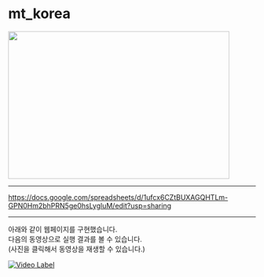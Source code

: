 # mt_korea
<img src="https://github.com/hocolally/mt_korea/blob/master/img/100_mt_1.jpeg" width="450px" height="300px">

- - -
https://docs.google.com/spreadsheets/d/1ufcx6CZtBUXAGQHTLm-GPN0Hm2bhPRN5ge0hsLygluM/edit?usp=sharing

- - -
아래와 같이 웹페이지를 구현했습니다.   
다음의 동영상으로 실행 결과를 볼 수 있습니다.    
(사진을 클릭해서 동영상을 재생할 수 있습니다.)    


[![Video Label](http://img.youtube.com/vi/m2lfjnXsu8g/0.jpg)](https://www.youtube.com/watch?v=m2lfjnXsu8g)
